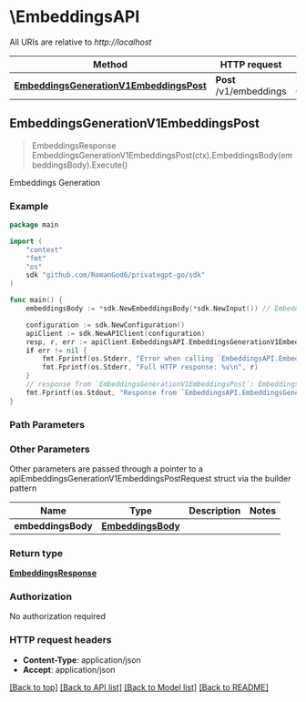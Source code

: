# \EmbeddingsAPI

All URIs are relative to *http://localhost*

Method | HTTP request | Description
------------- | ------------- | -------------
[**EmbeddingsGenerationV1EmbeddingsPost**](EmbeddingsAPI.md#EmbeddingsGenerationV1EmbeddingsPost) | **Post** /v1/embeddings | Embeddings Generation



## EmbeddingsGenerationV1EmbeddingsPost

> EmbeddingsResponse EmbeddingsGenerationV1EmbeddingsPost(ctx).EmbeddingsBody(embeddingsBody).Execute()

Embeddings Generation



### Example

```go
package main

import (
	"context"
	"fmt"
	"os"
	sdk "github.com/RomanGod6/privategpt-go/sdk"
)

func main() {
	embeddingsBody := *sdk.NewEmbeddingsBody(*sdk.NewInput()) // EmbeddingsBody | 

	configuration := sdk.NewConfiguration()
	apiClient := sdk.NewAPIClient(configuration)
	resp, r, err := apiClient.EmbeddingsAPI.EmbeddingsGenerationV1EmbeddingsPost(context.Background()).EmbeddingsBody(embeddingsBody).Execute()
	if err != nil {
		fmt.Fprintf(os.Stderr, "Error when calling `EmbeddingsAPI.EmbeddingsGenerationV1EmbeddingsPost``: %v\n", err)
		fmt.Fprintf(os.Stderr, "Full HTTP response: %v\n", r)
	}
	// response from `EmbeddingsGenerationV1EmbeddingsPost`: EmbeddingsResponse
	fmt.Fprintf(os.Stdout, "Response from `EmbeddingsAPI.EmbeddingsGenerationV1EmbeddingsPost`: %v\n", resp)
}
```

### Path Parameters



### Other Parameters

Other parameters are passed through a pointer to a apiEmbeddingsGenerationV1EmbeddingsPostRequest struct via the builder pattern


Name | Type | Description  | Notes
------------- | ------------- | ------------- | -------------
 **embeddingsBody** | [**EmbeddingsBody**](EmbeddingsBody.md) |  | 

### Return type

[**EmbeddingsResponse**](EmbeddingsResponse.md)

### Authorization

No authorization required

### HTTP request headers

- **Content-Type**: application/json
- **Accept**: application/json

[[Back to top]](#) [[Back to API list]](../README.md#documentation-for-api-endpoints)
[[Back to Model list]](../README.md#documentation-for-models)
[[Back to README]](../README.md)

